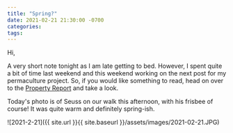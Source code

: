 ```yaml
---
title: "Spring?"
date: 2021-02-21 21:30:00 -0700
categories:
tags:
---
```


Hi,

A very short note tonight as I am late getting to bed. However, I spent quite a bit of time last weekend and this weekend working on the next post for my permaculture project. So, if you would like something to read, head on over to the [Property Report](https://propertyreport.upnix.com/) and take a look.

Today's photo is of Seuss on our walk this afternoon, with his frisbee of course! It was quite warm and definitely spring-ish.

![2021-2-21]({{ site.url }}{{ site.baseurl }}/assets/images/2021-02-21.JPG)
